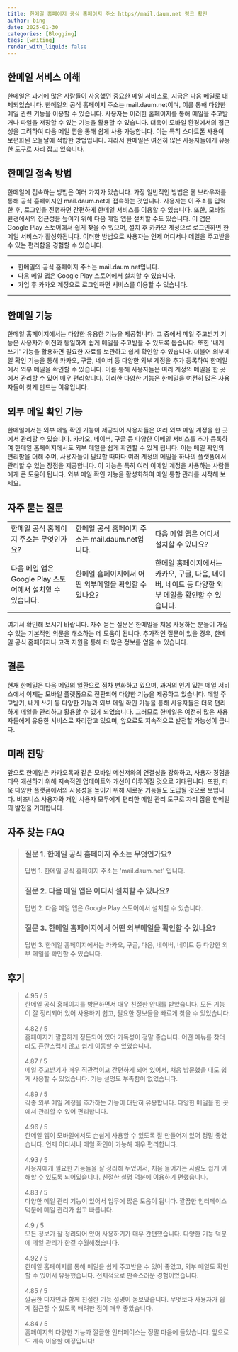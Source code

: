 ```yaml
---
title: 한메일 홈페이지 공식 홈페이지 주소 https//mail.daum.net 링크 확인
author: bing
date: 2025-01-30
categories: [Blogging]
tags: [writing]
render_with_liquid: false
---
```



<h2 id='한메일_서비스_이해'>한메일 서비스 이해</h2>

<p>한메일은 과거에 많은 사람들이 사용했던 중요한 메일 서비스로, 지금은 다음 메일로 대체되었습니다. 한메일의 공식 홈페이지 주소는 mail.daum.net이며, 이를 통해 다양한 메일 관련 기능을 이용할 수 있습니다. 사용자는 이러한 홈페이지를 통해 메일을 주고받거나 파일을 저장할 수 있는 기능을 활용할 수 있습니다. 더욱이 모바일 환경에서의 접근성을 고려하여 다음 메일 앱을 통해 쉽게 사용 가능합니다. 이는 특히 스마트폰 사용이 보편화된 오늘날에 적합한 방법입니다. 따라서 한메일은 여전히 많은 사용자들에게 유용한 도구로 자리 잡고 있습니다.</p>

<h2 id='한메일_접속_방법'>한메일 접속 방법</h2>

<p>한메일에 접속하는 방법은 여러 가지가 있습니다. 가장 일반적인 방법은 웹 브라우저를 통해 공식 홈페이지인 mail.daum.net에 접속하는 것입니다. 사용자는 이 주소를 입력한 후, 로그인을 진행하면 간편하게 한메일 서비스를 이용할 수 있습니다. 또한, 모바일 환경에서의 접근성을 높이기 위해 다음 메일 앱을 설치할 수도 있습니다. 이 앱은 Google Play 스토어에서 쉽게 찾을 수 있으며, 설치 후 카카오 계정으로 로그인하면 한메일 서비스가 활성화됩니다. 이러한 방법으로 사용자는 언제 어디서나 메일을 주고받을 수 있는 편리함을 경험할 수 있습니다.</p>

<hr />

<ul>
    <li>한메일의 공식 홈페이지 주소는 mail.daum.net입니다.</li>
    <li>다음 메일 앱은 Google Play 스토어에서 설치할 수 있습니다.</li>
    <li>가입 후 카카오 계정으로 로그인하면 서비스를 이용할 수 있습니다.</li>
</ul>

<hr />

<h2 id='한메일_기능'>한메일 기능</h2>

<p>한메일 홈페이지에서는 다양한 유용한 기능을 제공합니다. 그 중에서 메일 주고받기 기능은 사용자가 이전과 동일하게 쉽게 메일을 주고받을 수 있도록 돕습니다. 또한 '내게 쓰기' 기능을 활용하면 필요한 자료를 보관하고 쉽게 확인할 수 있습니다. 더불어 외부메일 확인 기능을 통해 카카오, 구글, 네이버 등 다양한 외부 계정을 추가 등록하여 한메일에서 외부 메일을 확인할 수 있습니다. 이를 통해 사용자들은 여러 계정의 메일을 한 곳에서 관리할 수 있어 매우 편리합니다. 이러한 다양한 기능은 한메일을 여전히 많은 사용자들이 찾게 만드는 이유입니다.</p>

<h2 id='외부_메일_확인_기능'>외부 메일 확인 기능</h2>

<p>한메일에서는 외부 메일 확인 기능이 제공되어 사용자들은 여러 외부 메일 계정을 한 곳에서 관리할 수 있습니다. 카카오, 네이버, 구글 등 다양한 이메일 서비스를 추가 등록하여 한메일 홈페이지에서도 외부 메일을 쉽게 확인할 수 있게 됩니다. 이는 메일 확인의 편리함을 더해 주며, 사용자들이 필요할 때마다 여러 계정의 메일을 하나의 플랫폼에서 관리할 수 있는 장점을 제공합니다. 이 기능은 특히 여러 이메일 계정을 사용하는 사람들에게 큰 도움이 됩니다. 외부 메일 확인 기능을 활성화하여 메일 통합 관리를 시작해 보세요.</p>

<h2 id='자주_묻는_질문'>자주 묻는 질문</h2>

<table>
    <tr>
        <td>한메일 공식 홈페이지 주소는 무엇인가요?</td>
        <td>한메일 공식 홈페이지 주소는 mail.daum.net입니다.</td>
        <td>다음 메일 앱은 어디서 설치할 수 있나요?</td>
    </tr>
    <tr>
        <td>다음 메일 앱은 Google Play 스토어에서 설치할 수 있습니다.</td>
        <td>한메일 홈페이지에서 어떤 외부메일을 확인할 수 있나요?</td>
        <td>한메일 홈페이지에서는 카카오, 구글, 다음, 네이버, 네이트 등 다양한 외부 메일을 확인할 수 있습니다.</td>
    </tr>
</table>

<p>여기서 확인해 보시기 바랍니다. 자주 묻는 질문은 한메일을 처음 사용하는 분들이 가질 수 있는 기본적인 의문을 해소하는 데 도움이 됩니다. 추가적인 질문이 있을 경우, 한메일 공식 홈페이지나 고객 지원을 통해 더 많은 정보를 얻을 수 있습니다.</p>

<h2 id='결론'>결론</h2>

<p>현재 한메일은 다음 메일의 일환으로 점차 변화하고 있으며, 과거의 인기 있는 메일 서비스에서 이제는 모바일 플랫폼으로 전환되어 다양한 기능을 제공하고 있습니다. 메일 주고받기, 내게 쓰기 등 다양한 기능과 외부 메일 확인 기능을 통해 사용자들은 더욱 편리하게 메일을 관리하고 활용할 수 있게 되었습니다. 그러므로 한메일은 여전히 많은 사용자들에게 유용한 서비스로 자리잡고 있으며, 앞으로도 지속적으로 발전할 가능성이 큽니다.</p>

<h2 id='미래_전망'>미래 전망</h2>

<p>앞으로 한메일은 카카오톡과 같은 모바일 메신저와의 연결성을 강화하고, 사용자 경험을 더욱 개선하기 위해 지속적인 업데이트와 개선이 이루어질 것으로 기대됩니다. 또한, 더욱 다양한 플랫폼에서의 사용성을 높이기 위해 새로운 기능들도 도입될 것으로 보입니다. 비즈니스 사용자와 개인 사용자 모두에게 편리한 메일 관리 도구로 자리 잡을 한메일의 발전을 기대합니다.</p>


<h2 id='자주_찾는_FAQ'>자주 찾는 FAQ</h2>
<div itemscope="" itemtype="https://schema.org/FAQPage"> 
<blockquote> 
<div itemscope="" itemprop="mainEntity" itemtype="https://schema.org/Question"> 
<h3 itemprop="name">질문 1. 한메일 공식 홈페이지 주소는 무엇인가요?</h3> 
<div itemscope="" itemprop="acceptedAnswer" itemtype="https://schema.org/Answer"> 
<span itemprop="text"> 
<p>답변 1. 한메일 공식 홈페이지 주소는 'mail.daum.net' 입니다.</p> 
</span> 
</div> 
</div> 

<div itemscope="" itemprop="mainEntity" itemtype="https://schema.org/Question"> 
<h3 itemprop="name">질문 2. 다음 메일 앱은 어디서 설치할 수 있나요?</h3> 
<div itemscope="" itemprop="acceptedAnswer" itemtype="https://schema.org/Answer"> 
<span itemprop="text"> 
<p>답변 2. 다음 메일 앱은 Google Play 스토어에서 설치할 수 있습니다.</p> 
</span> 
</div> 
</div> 

<div itemscope="" itemprop="mainEntity" itemtype="https://schema.org/Question"> 
<h3 itemprop="name">질문 3. 한메일 홈페이지에서 어떤 외부메일을 확인할 수 있나요?</h3> 
<div itemscope="" itemprop="acceptedAnswer" itemtype="https://schema.org/Answer"> 
<span itemprop="text"> 
<p>답변 3. 한메일 홈페이지에서는 카카오, 구글, 다음, 네이버, 네이트 등 다양한 외부 메일을 확인할 수 있습니다.</p> 
</span> 
</div> 
</div> 
</blockquote> 
</div>
<h2 id='후기'>후기</h2>
<div itemscope itemtype="https://schema.org/Product">
  <blockquote>
  <div itemprop="review" itemscope itemtype="https://schema.org/Review">
      <div itemprop="reviewRating" itemscope itemtype="https://schema.org/Rating"> <span itemprop="ratingValue">4.95</span> / <span itemprop="bestRating">5</span> </div>
      <span itemprop="reviewBody">한메일 공식 홈페이지를 방문하면서 매우 친절한 안내를 받았습니다. 모든 기능이 잘 정리되어 있어 사용하기 쉽고, 필요한 정보들을 빠르게 찾을 수 있었습니다.</span>
  </div>
  <br>
  <div itemprop="review" itemscope itemtype="https://schema.org/Review">
      <div itemprop="reviewRating" itemscope itemtype="https://schema.org/Rating"> <span itemprop="ratingValue">4.82</span> / <span itemprop="bestRating">5</span> </div>
      <span itemprop="reviewBody">홈페이지가 깔끔하게 정돈되어 있어 가독성이 정말 좋습니다. 어떤 메뉴를 찾더라도 혼란스럽지 않고 쉽게 이동할 수 있었습니다.</span>
  </div>
  <br>
  <div itemprop="review" itemscope itemtype="https://schema.org/Review">
      <div itemprop="reviewRating" itemscope itemtype="https://schema.org/Rating"> <span itemprop="ratingValue">4.87</span> / <span itemprop="bestRating">5</span> </div>
      <span itemprop="reviewBody">메일 주고받기가 매우 직관적이고 간편하게 되어 있어서, 처음 방문했을 때도 쉽게 사용할 수 있었습니다. 기능 설명도 부족함이 없었습니다.</span>
  </div>
  <br>
  <div itemprop="review" itemscope itemtype="https://schema.org/Review">
      <div itemprop="reviewRating" itemscope itemtype="https://schema.org/Rating"> <span itemprop="ratingValue">4.89</span> / <span itemprop="bestRating">5</span> </div>
      <span itemprop="reviewBody">각종 외부 메일 계정을 추가하는 기능이 대단히 유용합니다. 다양한 메일을 한 곳에서 관리할 수 있어 편리합니다.</span>
  </div>
  <br>
  <div itemprop="review" itemscope itemtype="https://schema.org/Review">
      <div itemprop="reviewRating" itemscope itemtype="https://schema.org/Rating"> <span itemprop="ratingValue">4.96</span> / <span itemprop="bestRating">5</span> </div>
      <span itemprop="reviewBody">한메일 앱이 모바일에서도 손쉽게 사용할 수 있도록 잘 만들어져 있어 정말 좋았습니다. 언제 어디서나 메일 확인이 가능해 매우 편리합니다.</span>
  </div>
  <br>
  <div itemprop="review" itemscope itemtype="https://schema.org/Review">
      <div itemprop="reviewRating" itemscope itemtype="https://schema.org/Rating"> <span itemprop="ratingValue">4.93</span> / <span itemprop="bestRating">5</span> </div>
      <span itemprop="reviewBody">사용자에게 필요한 기능들을 잘 정리해 두었어서, 처음 들어가는 사람도 쉽게 이해할 수 있도록 되어있습니다. 친절한 설명 덕분에 이용하기 편했습니다.</span>
  </div>
  <br>
  <div itemprop="review" itemscope itemtype="https://schema.org/Review">
      <div itemprop="reviewRating" itemscope itemtype="https://schema.org/Rating"> <span itemprop="ratingValue">4.83</span> / <span itemprop="bestRating">5</span> </div>
      <span itemprop="reviewBody">다양한 메일 관리 기능이 있어서 업무에 많은 도움이 됩니다. 깔끔한 인터페이스 덕분에 메일 관리가 쉽고 빠릅니다.</span>
  </div>
  <br>
  <div itemprop="review" itemscope itemtype="https://schema.org/Review">
      <div itemprop="reviewRating" itemscope itemtype="https://schema.org/Rating"> <span itemprop="ratingValue">4.9</span> / <span itemprop="bestRating">5</span> </div>
      <span itemprop="reviewBody">모든 정보가 잘 정리되어 있어 사용하기가 매우 간편했습니다. 다양한 기능 덕분에 메일 관리가 한결 수월해졌습니다.</span>
  </div>
  <br>
  <div itemprop="review" itemscope itemtype="https://schema.org/Review">
      <div itemprop="reviewRating" itemscope itemtype="https://schema.org/Rating"> <span itemprop="ratingValue">4.92</span> / <span itemprop="bestRating">5</span> </div>
      <span itemprop="reviewBody">한메일 홈페이지를 통해 메일을 쉽게 주고받을 수 있어 좋았고, 외부 메일도 확인할 수 있어서 유용했습니다. 전체적으로 만족스러운 경험이었습니다.</span>
  </div>
  <br>
  <div itemprop="review" itemscope itemtype="https://schema.org/Review">
      <div itemprop="reviewRating" itemscope itemtype="https://schema.org/Rating"> <span itemprop="ratingValue">4.85</span> / <span itemprop="bestRating">5</span> </div>
      <span itemprop="reviewBody">깔끔한 디자인과 함께 친절한 기능 설명이 돋보였습니다. 무엇보다 사용자가 쉽게 접근할 수 있도록 배려한 점이 매우 좋았습니다.</span>
  </div>
  <br>
  <div itemprop="review" itemscope itemtype="https://schema.org/Review">
      <div itemprop="reviewRating" itemscope itemtype="https://schema.org/Rating"> <span itemprop="ratingValue">4.84</span> / <span itemprop="bestRating">5</span> </div>
      <span itemprop="reviewBody">홈페이지의 다양한 기능과 깔끔한 인터페이스는 정말 마음에 들었습니다. 앞으로도 계속 이용할 예정입니다!</span>
  </div>
  </blockquote>
</div>
